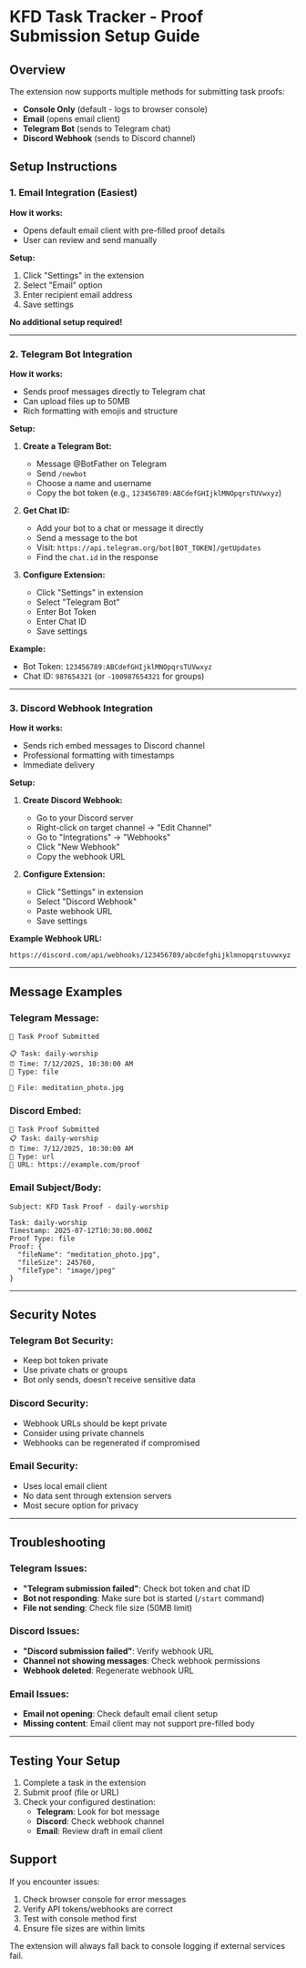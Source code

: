# KFD Task Tracker - Proof Submission Setup Guide

## Overview
The extension now supports multiple methods for submitting task proofs:
- **Console Only** (default - logs to browser console)
- **Email** (opens email client)
- **Telegram Bot** (sends to Telegram chat)
- **Discord Webhook** (sends to Discord channel)

## Setup Instructions

### 1. Email Integration (Easiest)

**How it works:**
- Opens default email client with pre-filled proof details
- User can review and send manually

**Setup:**
1. Click "Settings" in the extension
2. Select "Email" option
3. Enter recipient email address
4. Save settings

**No additional setup required!**

---

### 2. Telegram Bot Integration

**How it works:**
- Sends proof messages directly to Telegram chat
- Can upload files up to 50MB
- Rich formatting with emojis and structure

**Setup:**
1. **Create a Telegram Bot:**
   - Message @BotFather on Telegram
   - Send `/newbot`
   - Choose a name and username
   - Copy the bot token (e.g., `123456789:ABCdefGHIjklMNOpqrsTUVwxyz`)

2. **Get Chat ID:**
   - Add your bot to a chat or message it directly
   - Send a message to the bot
   - Visit: `https://api.telegram.org/bot[BOT_TOKEN]/getUpdates`
   - Find the `chat.id` in the response

3. **Configure Extension:**
   - Click "Settings" in extension
   - Select "Telegram Bot"
   - Enter Bot Token
   - Enter Chat ID
   - Save settings

**Example:**
- Bot Token: `123456789:ABCdefGHIjklMNOpqrsTUVwxyz`
- Chat ID: `987654321` (or `-100987654321` for groups)

---

### 3. Discord Webhook Integration

**How it works:**
- Sends rich embed messages to Discord channel
- Professional formatting with timestamps
- Immediate delivery

**Setup:**
1. **Create Discord Webhook:**
   - Go to your Discord server
   - Right-click on target channel → "Edit Channel"
   - Go to "Integrations" → "Webhooks"
   - Click "New Webhook"
   - Copy the webhook URL

2. **Configure Extension:**
   - Click "Settings" in extension
   - Select "Discord Webhook"
   - Paste webhook URL
   - Save settings

**Example Webhook URL:**
```
https://discord.com/api/webhooks/123456789/abcdefghijklmnopqrstuvwxyz
```

---

## Message Examples

### Telegram Message:
```
🔹 Task Proof Submitted

📋 Task: daily-worship
⏰ Time: 7/12/2025, 10:30:00 AM
📎 Type: file

📄 File: meditation_photo.jpg
```

### Discord Embed:
```
🔹 Task Proof Submitted
📋 Task: daily-worship
⏰ Time: 7/12/2025, 10:30:00 AM  
📎 Type: url
🔗 URL: https://example.com/proof
```

### Email Subject/Body:
```
Subject: KFD Task Proof - daily-worship

Task: daily-worship
Timestamp: 2025-07-12T10:30:00.000Z
Proof Type: file
Proof: {
  "fileName": "meditation_photo.jpg",
  "fileSize": 245760,
  "fileType": "image/jpeg"
}
```

---

## Security Notes

### Telegram Bot Security:
- Keep bot token private
- Use private chats or groups
- Bot only sends, doesn't receive sensitive data

### Discord Security:
- Webhook URLs should be kept private
- Consider using private channels
- Webhooks can be regenerated if compromised

### Email Security:
- Uses local email client
- No data sent through extension servers
- Most secure option for privacy

---

## Troubleshooting

### Telegram Issues:
- **"Telegram submission failed"**: Check bot token and chat ID
- **Bot not responding**: Make sure bot is started (`/start` command)
- **File not sending**: Check file size (50MB limit)

### Discord Issues:
- **"Discord submission failed"**: Verify webhook URL
- **Channel not showing messages**: Check webhook permissions
- **Webhook deleted**: Regenerate webhook URL

### Email Issues:
- **Email not opening**: Check default email client setup
- **Missing content**: Email client may not support pre-filled body

---

## Testing Your Setup

1. Complete a task in the extension
2. Submit proof (file or URL)
3. Check your configured destination:
   - **Telegram**: Look for bot message
   - **Discord**: Check webhook channel
   - **Email**: Review draft in email client

## Support

If you encounter issues:
1. Check browser console for error messages
2. Verify API tokens/webhooks are correct
3. Test with console method first
4. Ensure file sizes are within limits

The extension will always fall back to console logging if external services fail.

